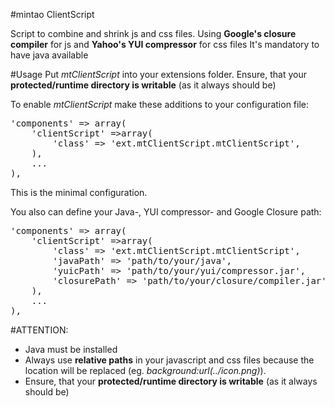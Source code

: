 #mintao ClientScript

Script to combine and shrink js and css files.
Using **Google's closure compiler** for js and **Yahoo's YUI compressor** for css files
It's mandatory to have java available

#Usage
Put *mtClientScript* into your extensions folder. Ensure, that your **protected/runtime directory is writable** (as it always should be)

To enable *mtClientScript* make these additions to your configuration file:

<pre>
'components' => array(
    'clientScript' =>array(
        'class' => 'ext.mtClientScript.mtClientScript',
    ),
    ...
),
</pre>

This is the minimal configuration.

You also can define your Java-, YUI compressor- and Google Closure path:

<pre>
'components' => array(
    'clientScript' =>array(
        'class' => 'ext.mtClientScript.mtClientScript',
        'javaPath' => 'path/to/your/java',
        'yuicPath' => 'path/to/your/yui/compressor.jar',
        'closurePath' => 'path/to/your/closure/compiler.jar',
    ),
    ...
),
</pre>


#ATTENTION:
* Java must be installed
* Always use **relative paths** in your javascript and css files because the location will be replaced (eg. *background:url(../icon.png)*).
* Ensure, that your **protected/runtime directory is writable** (as it always should be)